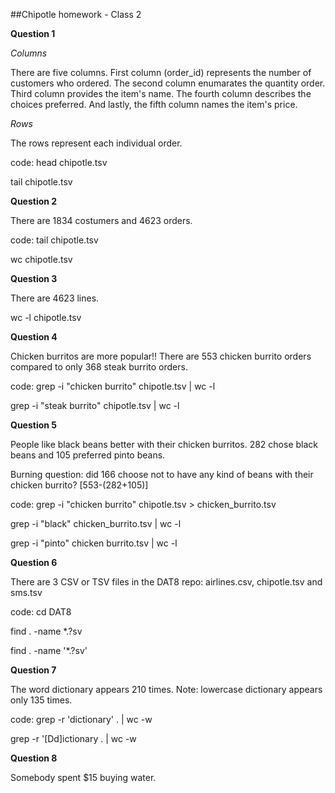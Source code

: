 ##Chipotle homework - Class 2

**Question 1**

*Columns*  

There are five columns. First column (order_id) represents the number of customers who ordered. The second column enumarates the quantity order. Third column provides the item's name. The fourth column describes the choices preferred. And lastly, the fifth column names the item's price.

*Rows*

The rows represent each individual order. 

code: head chipotle.tsv

tail chipotle.tsv


**Question 2**

There are 1834 costumers and 4623 orders.

code: tail chipotle.tsv

wc chipotle.tsv


**Question 3**

There are 4623 lines.

wc -l chipotle.tsv


**Question 4**

Chicken burritos are more popular!!
There are 553 chicken burrito orders compared to only 368 steak burrito orders.

code: grep -i "chicken burrito" chipotle.tsv | wc -l

grep -i "steak burrito" chipotle.tsv | wc -l


**Question 5**

People like black beans better with their chicken burritos.
282 chose black beans and 105 preferred pinto beans.

Burning question: did 166 choose not to have any kind of beans with their chicken burrito? [553-(282+105)]

code: grep -i "chicken burrito" chipotle.tsv > chicken_burrito.tsv

grep -i "black" chicken_burrito.tsv | wc -l

grep -i "pinto" chicken burrito.tsv | wc -l


**Question 6**

There are 3 CSV or TSV files in the DAT8 repo: airlines.csv, chipotle.tsv and sms.tsv

code: cd DAT8

find . -name \*.?sv

find . -name '*.?sv'


**Question 7**

The word dictionary appears 210 times.
Note: lowercase dictionary appears only 135 times.

code: grep -r 'dictionary' . | wc -w

grep -r '[Dd]ictionary . | wc -w


**Question 8**

Somebody spent $15 buying water.





